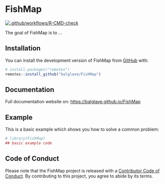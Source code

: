 
<!-- README.md is generated from README.Rmd. Please edit that file -->

# FishMap

<!-- badges: start -->

[![.github/workflows/R-CMD-check](https://github.com/balglave/FishMap/actions/workflows/.github/workflows/R-CMD-check.yaml/badge.svg)](https://github.com/balglave/FishMap/actions/workflows/.github/workflows/R-CMD-check.yaml)
<!-- badges: end -->

The goal of FishMap is to …

## Installation

You can install the development version of FishMap from
[GitHub](https://github.com/) with:

``` r
# install.packages("remotes")
remotes::install_github("balglave/FishMap")
```

## Documentation

Full documentation website on: <https://balglave.github.io/FishMap>

## Example

This is a basic example which shows you how to solve a common problem:

``` r
# library(FishMap)
## basic example code
```

## Code of Conduct

Please note that the FishMap project is released with a [Contributor
Code of
Conduct](https://contributor-covenant.org/version/2/1/CODE_OF_CONDUCT.html).
By contributing to this project, you agree to abide by its terms.
